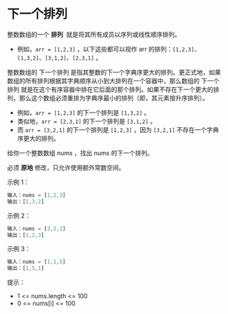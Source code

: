 # 下一个排列

整数数组的一个 **排列**  就是将其所有成员以序列或线性顺序排列。

- 例如，`arr = [1,2,3]` ，以下这些都可以视作 arr 的排列：`[1,2,3]`、`[1,3,2]`、`[3,1,2]`、`[2,3,1]` 。

整数数组的 下一个排列 是指其整数的下一个字典序更大的排列。更正式地，如果数组的所有排列根据其字典顺序从小到大排列在一个容器中，那么数组的 下一个排列 就是在这个有序容器中排在它后面的那个排列。如果不存在下一个更大的排列，那么这个数组必须重排为字典序最小的排列（即，其元素按升序排列）。

- 例如，`arr = [1,2,3]` 的下一个排列是 `[1,3,2]` 。
- 类似地，`arr = [2,3,1]` 的下一个排列是 `[3,1,2]` 。
- 而 `arr = [3,2,1]` 的下一个排列是 `[1,2,3]` ，因为 `[3,2,1]` 不存在一个字典序更大的排列。

给你一个整数数组 nums ，找出 nums 的下一个排列。

必须 **原地** 修改，只允许使用额外常数空间。

示例 1：

```ts
输入：nums = [1,2,3]
输出：[1,3,2]
```

示例 2：

```ts
输入：nums = [3,2,1]
输出：[1,2,3]
```

示例 3：

```ts
输入：nums = [1,1,5]
输出：[1,5,1]
```

提示：

- 1 <= nums.length <= 100
- 0 <= nums[i] <= 100
